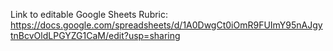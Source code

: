 Link to editable Google Sheets Rubric:
https://docs.google.com/spreadsheets/d/1A0DwgCt0iOmR9FUImY95nAJgytnBcvOldLPGYZG1CaM/edit?usp=sharing

